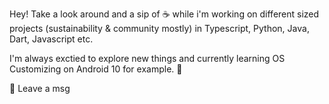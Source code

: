 Hey!
Take a look around and a sip of ☕ while i'm working on different sized projects (sustainability & community mostly) in Typescript, Python, Java, Dart, Javascript etc.

I'm always exctied to explore new things and currently learning OS Customizing on Android 10 for example. 🌱

💬 Leave a msg 

<!--
**dameraue/dameraue** is a ✨ _special_ ✨ repository because its `README.md` (this file) appears on your GitHub profile.

Here are some ideas to get you started:

- 🔭 I’m currently working on ...
- 🌱 I’m currently learning ...
- 👯 I’m looking to collaborate on ...
- 🤔 I’m looking for help with ...
- 💬 Ask me about ...
- 📫 How to reach me: ...
- 😄 Pronouns: ...
- ⚡ Fun fact: ...
-->
